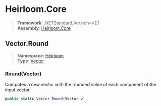 # Heirloom.Core

> **Framework**: .NETStandard,Version=v2.1  
> **Assembly**: [Heirloom.Core][0]  

## Vector.Round

> **Namespace**: [Heirloom][0]  
> **Type**: [Vector][1]  

### Round(Vector)

Computes a new vector with the rounded value of each component of the input vector.

```cs
public static Vector Round(Vector v)
```

[0]: ../../../Heirloom.Core.md
[1]: ../Vector.md
